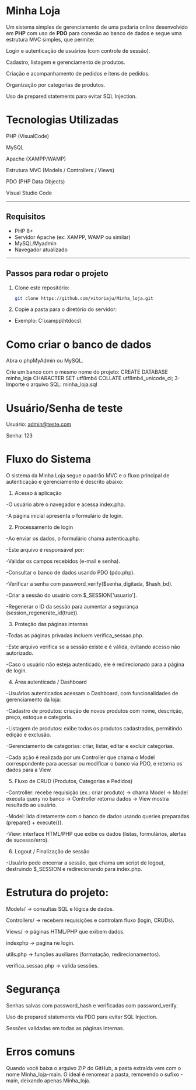 # Minha Loja

Um sistema simples de gerenciamento de uma padaria online desenvolvido em **PHP** com uso de **PDO** para conexão ao banco de dados e segue uma estrutura MVC simples, que permite:

Login e autenticação de usuários (com controle de sessão).

Cadastro, listagem e gerenciamento de produtos.

Criação e acompanhamento de pedidos e itens de pedidos.

Organização por categorias de produtos.

Uso de prepared statements para evitar SQL Injection.

# Tecnologias Utilizadas

PHP (VisualCode)

MySQL

Apache
(XAMPP/WAMP)

Estrutura MVC (Models / Controllers / Views)

PDO (PHP Data Objects)

Visual Studio Code

---

## Requisitos

- PHP 8+
- Servidor Apache (ex: XAMPP, WAMP ou similar)
- MySQL/Myadmin
- Navegador atualizado

---

## Passos para rodar o projeto

1. Clone este repositório:
   ```bash
   git clone https://github.com/vitoriaju/Minha_loja.git
2. Copie a pasta para o diretório do servidor:
- Exemplo: C:\xampp\htdocs\

# Como criar o banco de dados

Abra o phpMyAdmin ou MySQL.

Crie um banco com o mesmo nome do projeto:
CREATE DATABASE minha_loja CHARACTER SET utf8mb4 COLLATE utf8mb4_unicode_ci;
3- Importe o arquivo SQL:
minha_loja.sql

# Usuário/Senha de teste

Usuário: admin@teste.com

Senha: 123

# Fluxo do Sistema

O sistema da Minha Loja segue o padrão MVC e o fluxo principal de autenticação e gerenciamento é descrito abaixo:

1. Acesso à aplicação

-O usuário abre o navegador e acessa index.php.

-A página inicial apresenta o formulário de login.

2. Processamento de login

-Ao enviar os dados, o formulário chama autentica.php.

-Este arquivo é responsável por:

-Validar os campos recebidos (e-mail e senha).

-Consultar o banco de dados usando PDO (pdo.php).

-Verificar a senha com password_verify($senha_digitada, $hash_bd).

-Criar a sessão do usuário com $_SESSION['usuario'].

-Regenerar o ID da sessão para aumentar a segurança (session_regenerate_id(true)).

3. Proteção das páginas internas

-Todas as páginas privadas incluem verifica_sessao.php.

-Este arquivo verifica se a sessão existe e é válida, evitando acesso não autorizado.

-Caso o usuário não esteja autenticado, ele é redirecionado para a página de login.

4. Área autenticada / Dashboard

-Usuários autenticados acessam o Dashboard, com funcionalidades de gerenciamento da loja:

-Cadastro de produtos: criação de novos produtos com nome, descrição, preço, estoque e categoria.

-Listagem de produtos: exibe todos os produtos cadastrados, permitindo edição e exclusão.

-Gerenciamento de categorias: criar, listar, editar e excluir categorias.

-Cada ação é realizada por um Controller que chama o Model correspondente para acessar ou modificar o banco via PDO, e retorna os dados para a View.

5. Fluxo de CRUD (Produtos, Categorias e Pedidos)

-Controller: recebe requisição (ex.: criar produto) → chama Model → Model executa query no banco → Controller retorna dados → View mostra resultado ao usuário.

-Model: lida diretamente com o banco de dados usando queries preparadas (prepare() + execute()).

-View: interface HTML/PHP que exibe os dados (listas, formulários, alertas de sucesso/erro).

6. Logout / Finalização de sessão

-Usuário pode encerrar a sessão, que chama um script de logout, destruindo $_SESSION e redirecionando para index.php.

# Estrutura do projeto:

Models/ → consultas SQL e lógica de dados.

Controllers/ → recebem requisições e controlam fluxo (login, CRUDs).

Views/ → páginas HTML/PHP que exibem dados.

indexphp → pagina ne login.

utils.php → funções auxiliares (formatação, redirecionamentos).

verifica_sessao.php → valida sessões.

# Segurança

Senhas salvas com password_hash e verificadas com password_verify.

Uso de prepared statements via PDO para evitar SQL Injection.

Sessões validadas em todas as páginas internas.

# Erros comuns
Quando você baixa o arquivo ZIP do GitHub, a pasta extraída vem com o nome Minha_loja-main.
O ideal é renomear a pasta, removendo o sufixo -main, deixando apenas Minha_loja.
